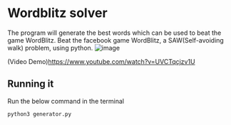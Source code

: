 # Wordblitz solver
The program will generate the best words which can be used to beat the game WordBlitz.
Beat the facebook game WordBlitz, a SAW(Self-avoiding walk) problem, using python.
![image](https://github.com/taixhi/wordblitz/raw/master/screenshot.png)

(Video Demo)https://www.youtube.com/watch?v=UVCTqcjzv1U

## Running it

Run the below command in the terminal

`python3 generator.py`
